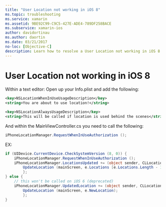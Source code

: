 ```yaml
---
title: "User Location not working in iOS 8"
ms.topic: troubleshooting
ms.service: xamarin
ms.assetid: 9BE92C99-C9C5-427E-ADE4-789DF258BACE
ms.subservice: xamarin-ios
author: davidortinau
ms.author: daortin
ms.date: 03/21/2017
no-loc: [Objective-C]
description: Learn how to resolve a User Location not working in iOS 8 within a text editor and with the MainViewController.cs.
---
```


# User Location not working in iOS 8

Within a text editor: Open up your Info.plist and add the following:

```xml
<key>NSLocationWhenInUseUsageDescription</key>
<string>You are about to use location!</string>

<key>NSLocationAlwaysUsageDescription</key>
<string>This will be called if location is used behind the scenes</string>
```

And within the MainViewController.cs you need to call the following:

```csharp
iPhoneLocationManager.RequestWhenInUseAuthorization ();
```

EX:

```cs
if (UIDevice.CurrentDevice.CheckSystemVersion (8, 0)) {
    iPhoneLocationManager.RequestWhenInUseAuthorization ();
    iPhoneLocationManager.LocationsUpdated += (object sender, CLLocationsUpdatedEventArgs e) => {
        UpdateLocation (mainScreen, e.Locations [e.Locations.Length - 1]);
        };
} else {
    // this won't be called on iOS 6 (deprecated)
    iPhoneLocationManager.UpdatedLocation += (object sender, CLLocationUpdatedEventArgs e) => {
        UpdateLocation (mainScreen, e.NewLocation);
        };
}
```
